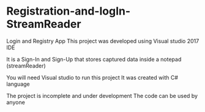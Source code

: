 # Registration-and-logIn-StreamReader
Login and Registry App 
This project was developed using Visual studio 2017 IDE

It is a Sign-In and Sign-Up that stores captured data inside a notepad (streamReader)

You will need Visual studio to run this project
It was created with C# language

The project is incomplete and under development
The code can be used by anyone
